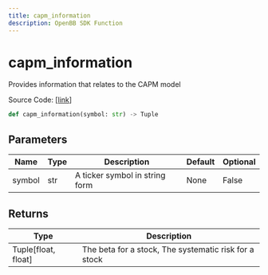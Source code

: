 ```yaml
---
title: capm_information
description: OpenBB SDK Function
---
```


# capm_information

Provides information that relates to the CAPM model

Source Code: [[link](https://github.com/OpenBB-finance/OpenBBTerminal/tree/main/openbb_terminal/stocks/quantitative_analysis/factors_model.py#L80)]

```python
def capm_information(symbol: str) -> Tuple
```
## Parameters

| Name | Type | Description | Default | Optional |
| ---- | ---- | ----------- | ------- | -------- |
| symbol | str | A ticker symbol in string form | None | False |

## Returns

| Type | Description |
| ---- | ----------- |
| Tuple[float, float] | The beta for a stock, The systematic risk for a stock |

